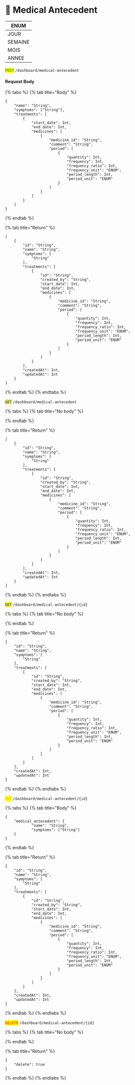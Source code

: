 # 💊 Medical Antecedent





| ENUM    |
| ------- |
| JOUR    |
| SEMAINE |
| MOIS    |
| ANNEE   |





<mark style="color:green;">`POST`</mark> `/dashboard/medical-antecedent`&#x20;

#### Request Body

{% tabs %}
{% tab title="Body" %}
```
{
	"name": "String",
	"symptoms": ["String"],
	"treatments": [
		{
			"start_date": Int,
			"end_date": Int,
			"medicines": [
				{
					"medicine_id": "String",
					"comment": "String",
					"period": [
						{
							"quantity": Int,
							"frequency": Int,
							"frequency_ratio": Int,
							"frequency_unit": "ENUM",
							"period_length": Int,
							"period_unit": "ENUM"
						}
					]
				}
			]
		}
	]
}
```


{% endtab %}

{% tab title="Return" %}
```
[
	{
		"id": "String",
		"name": "String",
		"symptoms": [
			"String"
		],
		"treatments": [
			{
				"id": "String",
				"created_by": "String",
				"start_date": Int,
				"end_date": Int,
				"medicines": [
					{
						"medicine_id": "String",
						"comment": "String",
						"period": [
							{
								"quantity": Int,
								"frequency": Int,
								"frequency_ratio": Int,
								"frequency_unit": "ENUM",
								"period_length": Int,
								"period_unit": "ENUM"
							}
						]
					}
				]
			}
		],
		"createdAt": Int,
		"updatedAt": Int
	}
]
```


{% endtab %}
{% endtabs %}



<mark style="color:blue;">`GET`</mark> `/dashboard/medical-antecedent`

{% tabs %}
{% tab title="No body" %}

{% endtab %}

{% tab title="Return" %}
```
[
	{
		"id": "String",
		"name": "String",
		"symptoms": [
			"String"
		],
		"treatments": [
			{
				"id": "String",
				"created_by": "String",
				"start_date": Int,
				"end_date": Int,
				"medicines": [
					{
						"medicine_id": "String",
						"comment": "String",
						"period": [
							{
								"quantity": Int,
								"frequency": Int,
								"frequency_ratio": Int,
								"frequency_unit": "ENUM",
								"period_length": Int,
								"period_unit": "ENUM"
							}
						]
					}
				]
			}
		],
		"createdAt": Int,
		"updatedAt": Int
	}
]
```


{% endtab %}
{% endtabs %}



<mark style="color:blue;">`GET`</mark> `/dashboard/medical-antecedent/{id}`

{% tabs %}
{% tab title="No body" %}

{% endtab %}

{% tab title="Return" %}
```
{
	"id": "String",
	"name": "String",
	"symptoms": [
		"String"
	],
	"treatments": [
		{
			"id": "String",
			"created_by": "String",
			"start_date": Int,
			"end_date": Int,
			"medicines": [
				{
					"medicine_id": "String",
					"comment": "String",
					"period": [
						{
							"quantity": Int,
							"frequency": Int,
							"frequency_ratio": Int,
							"frequency_unit": "ENUM",
							"period_length": Int,
							"period_unit": "ENUM"
						}
					]
				}
			]
		}
	],
	"createdAt": Int,
	"updatedAt": Int
}
```
{% endtab %}
{% endtabs %}



<mark style="color:orange;">`PUT`</mark> `/dashboard/medical-antecedent/{id}`

{% tabs %}
{% tab title="Body" %}
```
{
	"medical_antecedent": {
			"name": "String",
			"symptoms": ["String"]
	}
}
```


{% endtab %}

{% tab title="Return" %}
```
{
	"id": "String",
	"name": "String",
	"symptoms": [
		"String"
	],
	"treatments": [
		{
			"id": "String",
			"created_by": "String",
			"start_date": Int,
			"end_date": Int,
			"medicines": [
				{
					"medicine_id": "String",
					"comment": "String",
					"period": [
						{
							"quantity": Int,
							"frequency": Int,
							"frequency_ratio": Int,
							"frequency_unit": "ENUM",
							"period_length": Int,
							"period_unit": "ENUM"
						}
					]
				}
			]
		}
	],
	"createdAt": Int,
	"updatedAt": Int
}
```


{% endtab %}
{% endtabs %}



<mark style="color:red;">`DELETE`</mark> `/dashboard/medical-antecedent/{id}`

{% tabs %}
{% tab title="No body" %}

{% endtab %}

{% tab title="Return" %}
```
{
	"delete": true
}
```


{% endtab %}
{% endtabs %}

